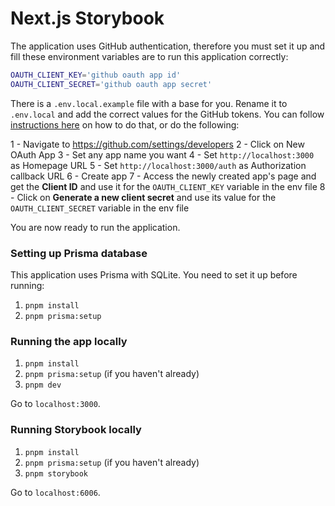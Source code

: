 # Next.js Storybook

The application uses GitHub authentication, therefore you must set it up and fill these environment variables are to run this application correctly:

```bash
OAUTH_CLIENT_KEY='github oauth app id'
OAUTH_CLIENT_SECRET='github oauth app secret'
```

There is a `.env.local.example` file with a base for you. Rename it to `.env.local` and add the correct values for the GitHub tokens. You can follow [instructions here](https://docs.github.com/en/apps/oauth-apps/building-oauth-apps/creating-an-oauth-app) on how to do that, or do the following:

1 - Navigate to https://github.com/settings/developers
2 - Click on New OAuth App
3 - Set any app name you want
4 - Set `http://localhost:3000` as Homepage URL
5 - Set `http://localhost:3000/auth` as Authorization callback URL
6 - Create app
7 - Access the newly created app's page and get the **Client ID** and use it for the `OAUTH_CLIENT_KEY` variable in the env file
8 - Click on **Generate a new client secret** and use its value for the `OAUTH_CLIENT_SECRET` variable in the env file

You are now ready to run the application.

### Setting up Prisma database

This application uses Prisma with SQLite. You need to set it up before running:

1. `pnpm install`
2. `pnpm prisma:setup`

### Running the app locally

1. `pnpm install`
2. `pnpm prisma:setup` (if you haven't already)
3. `pnpm dev`

Go to `localhost:3000`.

### Running Storybook locally

1. `pnpm install`
2. `pnpm prisma:setup` (if you haven't already)
3. `pnpm storybook`

Go to `localhost:6006`.

